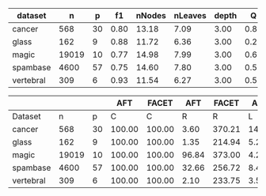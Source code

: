 | dataset | n | p | f1 | nNodes | nLeaves | depth | Q | J |
|---------|---|---|----|--------|---------|-------|---|---|
| cancer | 568 | 30 | 0.80 | 13.18 | 7.09 | 3.00 | 0.81 | 0.16 |
| glass | 162 | 9 | 0.88 | 11.72 | 6.36 | 3.00 | 0.28 | 0.38 |
| magic | 19019 | 10 | 0.77 | 14.98 | 7.99 | 3.00 | 0.61 | 0.46 |
| spambase | 4600 | 57 | 0.75 | 14.60 | 7.80 | 3.00 | 0.59 | 0.16 |
| vertebral | 309 | 6 | 0.93 | 11.54 | 6.27 | 3.00 | 0.59 | 0.50 |


|            |       |     | AFT    | FACET  | AFT   | FACET | AFT   | FACET | AFT   | FACET  |
| ---------- | ----- | --- | ------ | ------ | ----- | ----- | ----- | ----- | ----- | ------ |
| Dataset    | n     | p   | C      | C      | R     | R     | L     | L     | D     | D      |
| cancer | 568 | 30 | 100.00 | 100.00 | 3.60 | 370.21 | 14.15 | 11.20 | 0.38 | 0.23 |
| glass | 162 | 9 | 100.00 | 100.00 | 1.35 | 214.94 | 5.25 | 3.90 | 0.13 | 0.04 |
| magic | 19019 | 10 | 100.00 | 100.00 | 96.84 | 373.00 | 4.25 | 3.75 | 0.14 | 0.10 |
| spambase | 4600 | 57 | 100.00 | 100.00 | 32.66 | 256.72 | 8.40 | 6.35 | 0.08 | 0.01 |
| vertebral | 309 | 6 | 100.00 | 100.00 | 2.10 | 233.75 | 3.50 | 2.60 | 0.14 | 0.10 |
